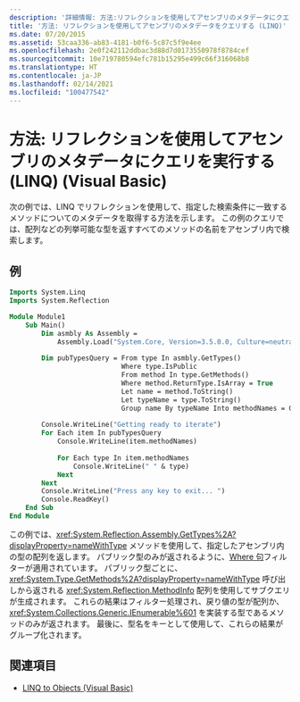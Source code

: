 ```yaml
---
description: '詳細情報: 方法:リフレクションを使用してアセンブリのメタデータにクエリを実行する (LINQ) (Visual Basic)'
title: '方法: リフレクションを使用してアセンブリのメタデータをクエリする (LINQ)'
ms.date: 07/20/2015
ms.assetid: 53caa336-ab83-4181-b0f6-5c87c5f9e4ee
ms.openlocfilehash: 2e0f242112ddbac3d88d7d0173550978f8784cef
ms.sourcegitcommit: 10e719780594efc781b15295e499c66f316068b8
ms.translationtype: HT
ms.contentlocale: ja-JP
ms.lasthandoff: 02/14/2021
ms.locfileid: "100477542"
---
```

# <a name="how-to-query-an-assemblys-metadata-with-reflection-linq-visual-basic"></a>方法: リフレクションを使用してアセンブリのメタデータにクエリを実行する (LINQ) (Visual Basic)

次の例では、LINQ でリフレクションを使用して、指定した検索条件に一致するメソッドについてのメタデータを取得する方法を示します。 この例のクエリでは、配列などの列挙可能な型を返すすべてのメソッドの名前をアセンブリ内で検索します。  
  
## <a name="example"></a>例  
  
```vb
Imports System.Linq
Imports System.Reflection  

Module Module1  
    Sub Main()  
        Dim asmbly As Assembly =
            Assembly.Load("System.Core, Version=3.5.0.0, Culture=neutral, PublicKeyToken= b77a5c561934e089")  
  
        Dim pubTypesQuery = From type In asmbly.GetTypes()
                            Where type.IsPublic
                            From method In type.GetMethods()
                            Where method.ReturnType.IsArray = True
                            Let name = method.ToString()
                            Let typeName = type.ToString()
                            Group name By typeName Into methodNames = Group  
  
        Console.WriteLine("Getting ready to iterate")  
        For Each item In pubTypesQuery  
            Console.WriteLine(item.methodNames)  
  
            For Each type In item.methodNames  
                Console.WriteLine(" " & type)  
            Next  
        Next  
        Console.WriteLine("Press any key to exit... ")  
        Console.ReadKey()  
    End Sub  
End Module  
```  
  
この例では、<xref:System.Reflection.Assembly.GetTypes%2A?displayProperty=nameWithType> メソッドを使用して、指定したアセンブリ内の型の配列を返します。 パブリック型のみが返されるように、[Where 句](../../../language-reference/queries/where-clause.md)フィルターが適用されています。 パブリック型ごとに、<xref:System.Type.GetMethods%2A?displayProperty=nameWithType> 呼び出しから返される <xref:System.Reflection.MethodInfo> 配列を使用してサブクエリが生成されます。 これらの結果はフィルター処理され、戻り値の型が配列か、<xref:System.Collections.Generic.IEnumerable%601> を実装する型であるメソッドのみが返されます。 最後に、型名をキーとして使用して、これらの結果がグループ化されます。  
  
## <a name="see-also"></a>関連項目

- [LINQ to Objects (Visual Basic)](linq-to-objects.md)
